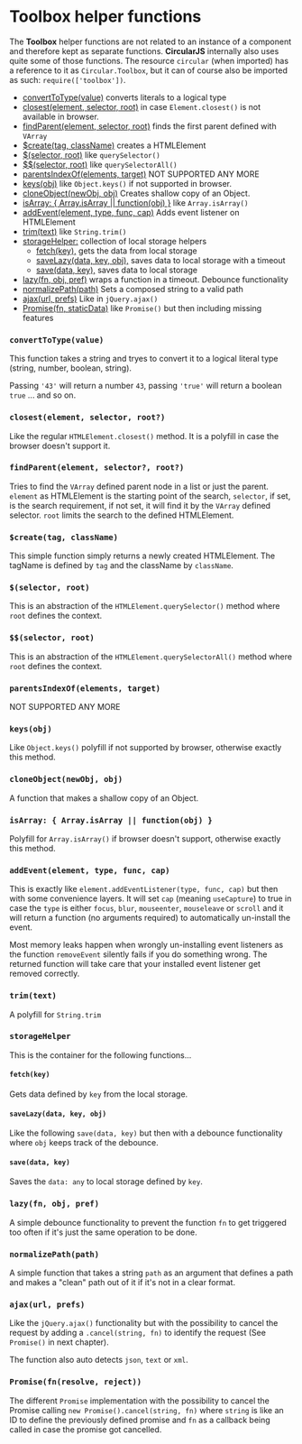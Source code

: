 # Toolbox helper functions

The **Toolbox** helper functions are not related to an instance of a component and therefore kept as separate functions. **CircularJS** internally also uses quite some of those functions. The resource `circular` (when imported) has a reference to it as `Circular.Toolbox`, but it can of course also be imported as such: `require(['toolbox'])`.

- [convertToType(value)](#converttotypevalue) converts literals to a logical type
- [closest(element, selector, root)](#closestelement-selector-root) in case `Element.closest()` is not available in browser.
- [findParent(element, selector, root)](#findparentelement-selector-root) finds the first parent defined with `VArray`
- [$create(tag, className)](#createtag-classname) creates a HTMLElement
- [$(selector, root)](#selector-root) like `querySelector()`
- [$$(selector, root)](#selector-root-1) like `querySelectorAll()`
- [parentsIndexOf(elements, target)](#parentsindexofelements-target) NOT SUPPORTED ANY MORE
- [keys(obj)](#keysobj) like `Object.keys()` if not supported in browser.
- [cloneObject(newObj, obj)](#cloneobjectnewobj-obj) Creates shallow copy of an Object.
- [isArray: { Array.isArray || function(obj) }](#isarray--arrayisarray--functionobj) like `Array.isArray()`
- [addEvent(element, type, func, cap)](#addeventelement-type-func-cap) Adds event listener on HTMLElement
- [trim(text)](#trimtext) like `String.trim()`
- [storageHelper:](#storagehelper) collection of local storage helpers
  - [fetch(key),](#fetchkey) gets the data from local storage
  - [saveLazy(data, key, obj),](#savelazydata-key-obj) saves data to local storage with a timeout
  - [save(data, key),](#savedata-key) saves data to local storage
- [lazy(fn, obj, pref)](#lazyfn-obj-pref) wraps a function in a timeout. Debounce functionality
- [normalizePath(path)](#normalizepathpath) Sets a composed string to a valid path
- [ajax(url, prefs)](#ajaxurl-prefs) Like in `jQuery.ajax()`
- [Promise(fn, staticData)](#promisefn-staticdata) like `Promise()` but then including missing features


### `convertToType(value)`

This function takes a string and tryes to convert it to a logical literal type (string, number, boolean, string).

Passing `'43'` will return a number `43`, passing `'true'` will return a boolean `true` ... and so on.

### `closest(element, selector, root?)`

Like the regular `HTMLElement.closest()` method. It is a polyfill in case the browser doesn't support it.

### `findParent(element, selector?, root?)`

Tries to find the `VArray` defined parent node in a list or just the parent. `element` as HTMLElement is the starting point of the search, `selector`, if set, is the search requirement, if not set, it will find it by the `VArray` defined selector. `root` limits the search to the defined HTMLElement.

### `$create(tag, className)`

This simple function simply returns a newly created HTMLElement. The tagName is defined by `tag` and the className by `className`.

### `$(selector, root)`

This is an abstraction of the `HTMLElement.querySelector()` method where `root` defines the context.

### `$$(selector, root)`

This is an abstraction of the `HTMLElement.querySelectorAll()` method where `root` defines the context.

### `parentsIndexOf(elements, target)`

NOT SUPPORTED ANY MORE

### `keys(obj)`

Like `Object.keys()` polyfill if not supported by browser, otherwise exactly this method.

### `cloneObject(newObj, obj)`

A function that makes a shallow copy of an Object.

### `isArray: { Array.isArray || function(obj) }`

Polyfill for `Array.isArray()` if browser doesn't support, otherwise exactly this method.

### `addEvent(element, type, func, cap)`

This is exactly like `element.addEventListener(type, func, cap)` but then with some convenience layers. It will set `cap` (meaning `useCapture`) to true in case the `type` is either `focus`, `blur`, `mouseenter`, `mouseleave` or `scroll` and it will return a function (no arguments required) to automatically un-install the event.

Most memory leaks happen when wrongly un-installing event listeners as the function `removeEvent` silently fails if you do something wrong. The returned function will take care that your installed event listener get removed correctly.

### `trim(text)`

A polyfill for `String.trim`

### `storageHelper`

This is the container for the following functions...

#### `fetch(key)`

Gets data defined by `key` from the local storage.

#### `saveLazy(data, key, obj)`

Like the following `save(data, key)` but then with a debounce functionality where `obj` keeps track of the debounce.

#### `save(data, key)`

Saves the `data: any` to local storage defined by `key`.

### `lazy(fn, obj, pref)`

A simple debounce functionality to prevent the function `fn` to get triggered too often if it's just the same operation to be done.

### `normalizePath(path)`

A simple function that takes a string `path` as an argument that defines a path and makes a "clean" path out of it if it's not in a clear format.

### `ajax(url, prefs)`

Like the `jQuery.ajax()` functionality but with the possibility to cancel the request by adding a `.cancel(string, fn)` to identify the request (See `Promise()` in next chapter).

The function also auto detects `json`, `text` or `xml`.

### `Promise(fn(resolve, reject))`

The different `Promise` implementation with the possibility to cancel the Promise calling `new Promise().cancel(string, fn)` where `string` is like an ID to define the previously defined promise and `fn` as a callback being called in case the promise got cancelled.
